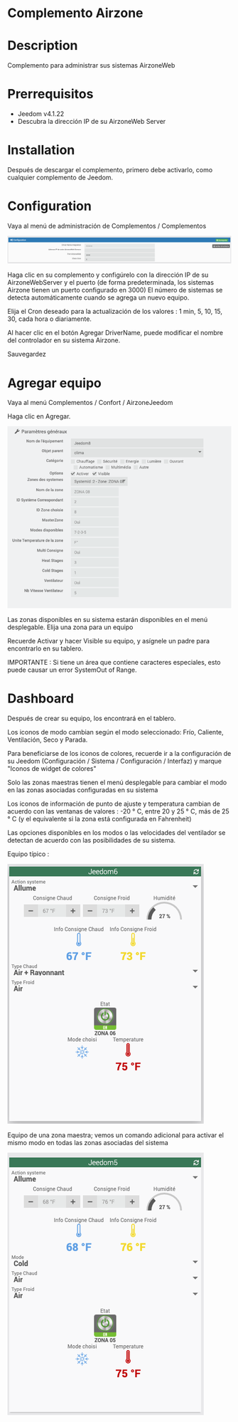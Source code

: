 # Complemento Airzone


# Description

Complemento para administrar sus sistemas AirzoneWeb


# Prerrequisitos

 - Jeedom v4.1.22
 - Descubra la dirección IP de su AirzoneWeb Server


# Installation

Después de descargar el complemento, primero debe activarlo, como cualquier complemento de Jeedom.


# Configuration

Vaya al menú de administración de Complementos / Complementos

![config](../images/airzoneConfig.png)

Haga clic en su complemento y configúrelo con la dirección IP de su AirzoneWebServer y el puerto (de forma predeterminada, los sistemas Airzone tienen un puerto configurado en 3000)
El número de sistemas se detecta automáticamente cuando se agrega un nuevo equipo.

Elija el Cron deseado para la actualización de los valores : 1 min, 5, 10, 15, 30, cada hora o diariamente.

Al hacer clic en el botón Agregar DriverName, puede modificar el nombre del controlador en su sistema Airzone.

Sauvegardez


# Agregar equipo

Vaya al menú Complementos / Confort / AirzoneJeedom


Haga clic en Agregar.

![config](../images/airzoneEquip.png)

Las zonas disponibles en su sistema estarán disponibles en el menú desplegable.
Elija una zona para un equipo


Recuerde Activar y hacer Visible su equipo, y asígnele un padre para encontrarlo en su tablero.

IMPORTANTE : Si tiene un área que contiene caracteres especiales, esto puede causar un error SystemOut of Range. 

# Dashboard


Después de crear su equipo, los encontrará en el tablero.

Los iconos de modo cambian según el modo seleccionado: Frío, Caliente, Ventilación, Seco y Parada.

Para beneficiarse de los iconos de colores, recuerde ir a la configuración de su Jeedom (Configuración / Sistema / Configuración / Interfaz) y marque "Iconos de widget de colores"

Solo las zonas maestras tienen el menú desplegable para cambiar el modo en las zonas asociadas configuradas en su sistema

Los iconos de información de punto de ajuste y temperatura cambian de acuerdo con las ventanas de valores : -20 ° C, entre 20 y 25 ° C, más de 25 ° C (y el equivalente si la zona está configurada en Fahrenheit)

Las opciones disponibles en los modos o las velocidades del ventilador se detectan de acuerdo con las posibilidades de su sistema.



Equipo típico :

![config](../images/airzoneNoMaster.png)


Equipo de una zona maestra; vemos un comando adicional para activar el mismo modo en todas las zonas asociadas del sistema


![config](../images/airzoneMaster.png)
